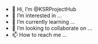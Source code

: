 - 👋 Hi, I’m @KSRProjectHub
- 👀 I’m interested in ...
- 🌱 I’m currently learning ...
- 💞️ I’m looking to collaborate on ...
- 📫 How to reach me ...

<!---
KSRProjectHub/KSRProjectHub is a ✨ special ✨ repository because its `README.md` (this file) appears on your GitHub profile.
You can click the Preview link to take a look at your changes.
--->
